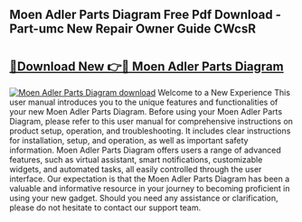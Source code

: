 ## Moen Adler Parts Diagram Free Pdf Download - Part-umc New Repair Owner Guide CWcsR

# <h2><a href="http://dflo9o.blite.top/?on=Moen+Adler+Parts+Diagram">🔗Download New 👉🔴 Moen Adler Parts Diagram</a></h2>

[![Moen Adler Parts Diagram download](https://i.imgur.com/lujVjoI.png)](http://dflo9o.blite.top/?on=Moen+Adler+Parts+Diagram)
Welcome to a New Experience This user manual introduces you to the unique features and functionalities of your new Moen Adler Parts Diagram. Before using your Moen Adler Parts Diagram, please refer to this user manual for comprehensive instructions on product setup, operation, and troubleshooting. It includes clear instructions for installation, setup, and operation, as well as important safety information. Moen Adler Parts Diagram offers users a range of advanced features, such as virtual assistant, smart notifications, customizable widgets, and automated tasks, all easily controlled through the user interface. Our expectation is that the Moen Adler Parts Diagram has been a valuable and informative resource in your journey to becoming proficient in using your new gadget. Should you need any assistance or clarification, please do not hesitate to contact our support team.

